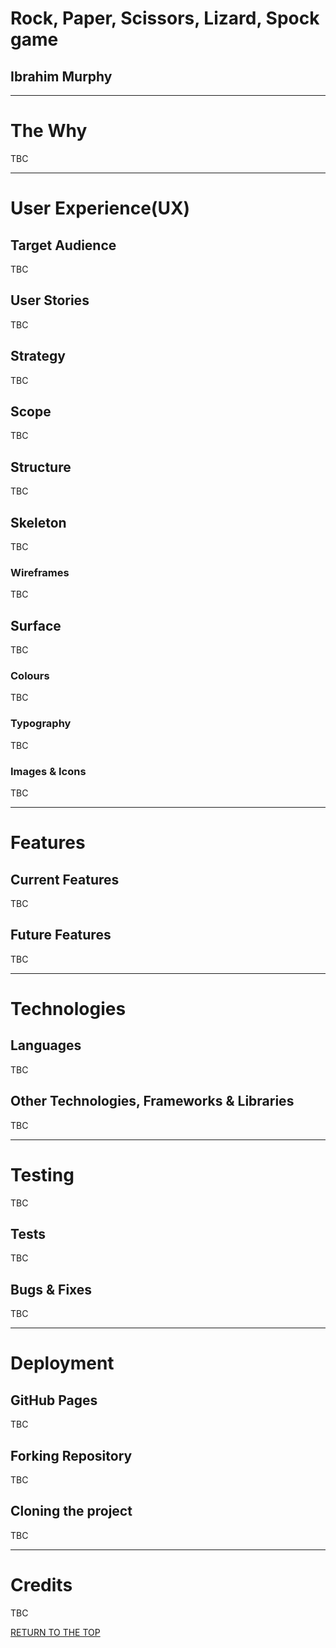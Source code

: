 <h1 id="rtt">Rock, Paper, Scissors, Lizard, Spock game</h1>
<h2>Ibrahim Murphy</h2>
<hr>
<h1>The Why</h1>
<p>TBC</p>
<hr>
<h1>User Experience(UX)</h1>
<h2>Target Audience</h2>
<p>TBC</p>
<h2>User Stories</h2>
<p>TBC</p>
<h2>Strategy</h2>
<p>TBC</p>
<h2>Scope</h2>
<p>TBC</p>
<h2>Structure</h2>
<p>TBC</p>
<h2>Skeleton</h2>
<p>TBC</p>
<h3>Wireframes</h3>
<p>TBC</p>

<h2>Surface</h2>
<p>TBC</p>
<h3>Colours</h3>
<p>TBC</p>
<h3>Typography</h3>
<p>TBC</p>
<h3>Images & Icons</h3>
<p>TBC</p>
<hr>
<h1>Features</h1>
<h2>Current Features</h2>
<p>TBC</p>
<h2>Future Features</h2>
<p>TBC</p>
<hr>
<h1>Technologies</h1>
<h2>Languages</h2>
<p>TBC</p>
<h2>Other Technologies, Frameworks & Libraries</h2>
<p>TBC</p>
<hr>
<h1>Testing</h1>
<p>TBC</p>
<h2>Tests</h2>
<p>TBC</p>
<h2>Bugs & Fixes</h2>
<p>TBC</p>
<hr>
<h1>Deployment</h1>
<h2>GitHub Pages</h2>
<p>TBC</p>
<h2>Forking Repository</h2>
<p>TBC</p>
<h2>Cloning the project</h2>
<p>TBC</p>
<hr>
<h1>Credits</h1>
<p>TBC</p>
<a href="#rtt" alt="Return to the top">RETURN TO THE TOP</a>